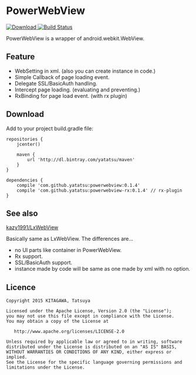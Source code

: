 # PowerWebView

[ ![Download](https://api.bintray.com/packages/yatatsu/maven/powerwebview/images/download.svg) ](https://bintray.com/yatatsu/maven/powerwebview/_latestVersion)
[![Build Status](https://travis-ci.org/yatatsu/PowerWebView.svg)](https://travis-ci.org/yatatsu/PowerWebView)

PowerWebView is a wrapper of android.webkit.WebView.

## Feature

- WebSetting in xml. (also you can create instance in code.)
- Simple Callback of page loading event.
- Delegate SSL/BasicAuth handling.
- Intercept page loading. (evaluating and preventing.)
- RxBinding for page load event. (with rx plugin)

## Download

Add to your project build.gradle file:

```
repositories {
    jcenter()

    maven {
        url 'http://dl.bintray.com/yatatsu/maven'
    }
}

dependencies {
    compile 'com.github.yatatsu:powerwebview:0.1.4'
    compile 'com.github.yatatsu:powerwebview-rx:0.1.4' // rx-plugin
}
```

## See also

[kazy1991/LxWebView](https://github.com/kazy1991/LxWebView)

Basically same as LxWebView. The differences are...

- no UI parts like container in PowerWebView.
- Rx support.
- SSL/BasicAuth support.
- instance made by code will be same as one made by xml with no option.

## Licence

```
Copyright 2015 KITAGAWA, Tatsuya

Licensed under the Apache License, Version 2.0 (the "License");
you may not use this file except in compliance with the License.
You may obtain a copy of the License at

   http://www.apache.org/licenses/LICENSE-2.0

Unless required by applicable law or agreed to in writing, software
distributed under the License is distributed on an "AS IS" BASIS,
WITHOUT WARRANTIES OR CONDITIONS OF ANY KIND, either express or implied.
See the License for the specific language governing permissions and
limitations under the License.
```